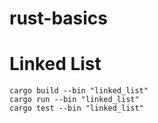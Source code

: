 # rust-basics

# Linked List
```shell
cargo build --bin "linked_list"
cargo run --bin "linked_list"
cargo test --bin "linked_list"
```


